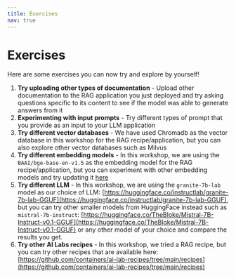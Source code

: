 ```yaml
---
title: Exercises
nav: true
---
```


# Exercises

Here are some exercises you can now try and explore by yourself!


1. **Try uploading other types of documentation** - Upload other documentation to the RAG application you just deployed and try asking questions specific to its content to see if the model was able to generate answers from it
2. **Experimenting with input prompts** - Try different types of prompt that you provide as an input to your LLM application
3. **Try different vector databases** - We have used Chromadb as the vector database in this workshop for the RAG recipe/application, but you can also explore other vector databases such as Milvus
4. **Try different embedding models** - In this workshop, we are using the `BAAI/bge-base-en-v1.5` as the embedding model for the RAG recipe/application, but you can experiment with other embedding models and try updating it [here](https://github.com/containers/ai-lab-recipes/blob/main/recipes/natural_language_processing/rag/app/rag_app.py#L17C48-L17C69)
5. **Try different LLM** - In this workshop, we are using the `granite-7b-lab` model as our choice of LLM: [https://huggingface.co/instructlab/granite-7b-lab-GGUF](https://huggingface.co/instructlab/granite-7b-lab-GGUF), but you can try other smaller models from HuggingFace instead such as `mistral-7b-instruct`: [https://huggingface.co/TheBloke/Mistral-7B-Instruct-v0.1-GGUF](https://huggingface.co/TheBloke/Mistral-7B-Instruct-v0.1-GGUF) or any other model of your choice and compare the results you get.
6. **Try other AI Labs recipes** - In this workshop, we tried a RAG recipe, but you can try other recipes that are available here: [https://github.com/containers/ai-lab-recipes/tree/main/recipes](https://github.com/containers/ai-lab-recipes/tree/main/recipes)
